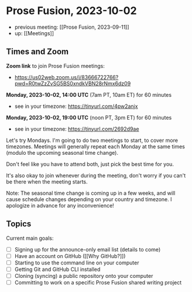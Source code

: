 # Prose Fusion, 2023-10-02

- previous meeting: [[Prose Fusion, 2023-09-11]]
- up: [[Meetings]]

## Times and Zoom

**Zoom link** to join Prose Fusion meetings:

- https://us02web.zoom.us/j/83666722766?pwd=R0twZzZvSG5BS0xndkVBN28rNmx6dz09

**Monday, 2023-10-02, 14:00 UTC** (7am PT, 10am ET) for 60 minutes

- see in your timezone: https://tinyurl.com/4pw2anjx

**Monday, 2023-10-02, 19:00 UTC** (noon PT, 3pm ET) for 60 minutes

- see in your timezone: https://tinyurl.com/2692d9ae

Let's try Mondays. I'm going to do two meetings to start, to cover more timezones. Meetings will generally repeat each Monday at the same times (modulo the upcoming seasonal time change).  

Don't feel like you have to attend both, just pick the best time for you.  

It's also okay to join whenever during the meeting, don't worry if you can't be there when the meeting starts.  

Note: The seasonal time change is coming up in a few weeks, and will cause schedule changes depending on your country and timezone. I apologize in advance for any inconvenience!

## Topics

Current main goals:

- [ ] Signing up for the announce-only email list (details to come)
- [ ] Have an account on GitHub ([[Why GitHub?]])
- [ ] Starting to use the command line on your computer
- [ ] Getting Git and GitHub CLI installed
- [ ] Cloning (syncing) a public repository onto your computer
- [ ] Committing to work on a specific Prose Fusion shared writing project
